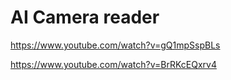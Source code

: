 # AI Camera reader
https://www.youtube.com/watch?v=gQ1mpSspBLs

https://www.youtube.com/watch?v=BrRKcEQxrv4